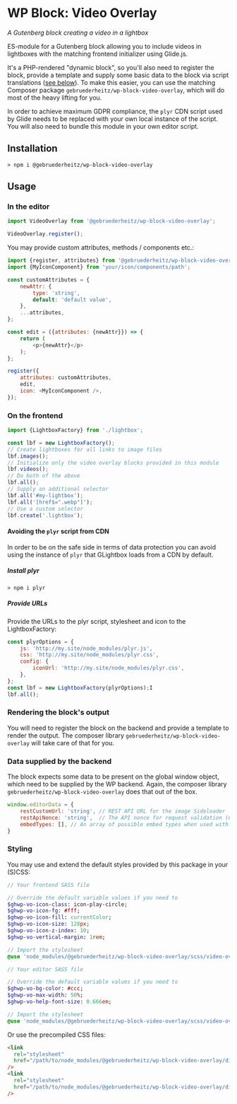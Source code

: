# WP Block: Video Overlay

_A Gutenberg block creating a video in a lightbox_

ES-module for a Gutenberg block allowing you to include videos in lightboxes
with the matching frontend initializer using Glide.js.

It's a PHP-rendered "dynamic block", so you'll also need to register the block,
provide a template and supply some basic data to the block via script translations
([see below](#data-supplied-by-the-backend)). To make this easier, you can use
the matching Composer package `gebruederheitz/wp-block-video-overlay`, which will
do most of the heavy lifting for you.

In order to achieve maximum GDPR compliance, the `plyr` CDN script used by Glide
needs to be replaced with your own local instance of the script.
You will also need to bundle this module in your own editor script.

## Installation

```shell
> npm i @gebruederheitz/wp-block-video-overlay
```

## Usage

### In the editor

```js
import VideoOverlay from '@gebruederheitz/wp-block-video-overlay';

VideoOverlay.register();
```

You may provide custom attributes, methods / components etc.:
```js
import {register, attributes} from '@gebruederheitz/wp-block-video-overlay';
import {MyIconComponent} from 'your/icon/components/path';

const customAttributes = {
    newAttr: {
        type: 'string',
        default: 'default value',
    },
    ...attributes,
};

const edit = ({attributes: {newAttr}}) => {
    return (
        <p>{newAttr}</p>
    );
};

register({
    attributes: customAttributes,
    edit,
    icon: <MyIconComponent />,
});

```

### On the frontend

```js
import {LightboxFactory} from './lightbox';

const lbf = new LightboxFactory();
// Create lightboxes for all links to image files
lbf.images();
// Initialize only the video overlay blocks provided in this module
lbf.videos();
// Do both of the above
lbf.all();
// Supply an additional selector
lbf.all('#my-lightbox');
lbf.all('[href$=".webp"]');
// Use a custom selector
lbf.create('.lightbox');
```


#### Avoiding the `plyr` script from CDN

In order to be on the safe side in terms of data protection you can avoid using
the instance of `plyr` that GLightbox loads from a CDN by default.

##### Install plyr 

``` shell
> npm i plyr
```

##### Provide URLs

Provide the URLs to the plyr script, stylesheet and icon to the LightboxFactory:

```js
const plyrOptions = {
    js: 'http://my.site/node_modules/plyr.js',  
    css: 'http://my.site/node_modules/plyr.css',
    config: {
        iconUrl: 'http://my.site/node_modules/plyr.css',     
    },          
};
const lbf = new LightboxFactory(plyrOptions);I
lbf.all();
```



### Rendering the block's output

You will need to register the block on the backend and provide a template to 
render the output. The composer library `gebruederheitz/wp-block-video-overlay`
will take care of that for you.


### Data supplied by the backend

The block expects some data to be present on the global window object, which 
need to be supplied by the WP backend. Again, the composer library 
`gebruederheitz/wp-block-video-overlay` does that out of the box.

```js
window.editorData = {
    restCustomUrl: 'string', // REST API URL for the image Sideloader
    restApiNonce: 'string',  // The API nonce for request validation (CSRF/XSS)
    embedTypes: [], // An array of possible embed types when used with a consent management solution. Pass `null` to skip.
}
```

### Styling

You may use and extend the default styles provided by this package in your 
(S)CSS:
```sass
// Your frontend SASS file

// Override the default variable values if you need to
$ghwp-vo-icon-class: icon-play-circle;
$ghwp-vo-icon-fg: #fff;
$ghwp-vo-icon-fill: currentColor;
$ghwp-vo-icon-size: 128px;
$ghwp-vo-icon-z-index: 10;
$ghwp-vo-vertical-margin: 1rem;

// Import the stylesheet
@use 'node_modules/@gebruederheitz/wp-block-video-overlay/scss/video-overlay';
```

```sass
// Your editor SASS file

// Override the default variable values if you need to
$ghwp-vo-bg-color: #ccc;
$ghwp-vo-max-width: 50%;
$ghwp-vo-help-font-size: 0.666em;

// Import the stylesheet
@use 'node_modules/@gebruederheitz/wp-block-video-overlay/scss/video-overlay.editor';
```

Or use the precompiled CSS files:
```html
<link 
  rel="stylesheet"
  href="/path/to/node_modules/@gebruederheitz/wp-block-video-overlay/dist/video-overlay.css"
/>
<link 
  rel="stylesheet"
  href="/path/to/node_modules/@gebruederheitz/wp-block-video-overlay/dist/video-overlay.editor.css"
/>
```
